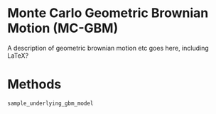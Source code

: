 # Monte Carlo Geometric Brownian Motion (MC-GBM)
A description of geometric brownian motion etc goes here, including LaTeX?

# Methods
```@docs
sample_underlying_gbm_model
```